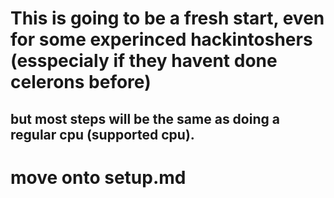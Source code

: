 # This is going to be a fresh start, even for some experinced hackintoshers (esspecialy if they havent done celerons before)
## but most steps will be the same as doing a regular cpu (supported cpu).
# move onto setup.md
